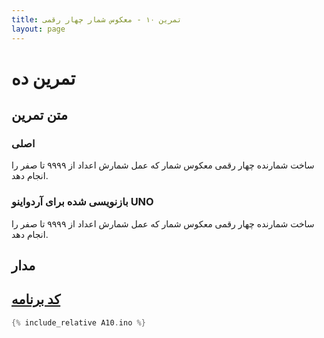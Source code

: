 ```yaml
---
title: تمرین ۱۰ - معکوس شمار چهار رقمی
layout: page
---
```


# تمرین ده

## متن تمرین

### اصلی 

ساخت شمارنده چهار رقمی معکوس شمار که عمل شمارش اعداد از ۹۹۹۹ تا صفر را انجام دهد.

### بازنویسی شده برای آردواینو UNO

ساخت شمارنده چهار رقمی معکوس شمار که عمل شمارش اعداد از ۹۹۹۹ تا صفر را انجام دهد.

## مدار



## [کد برنامه](A10.ino)

```c
{% include_relative A10.ino %}
```

